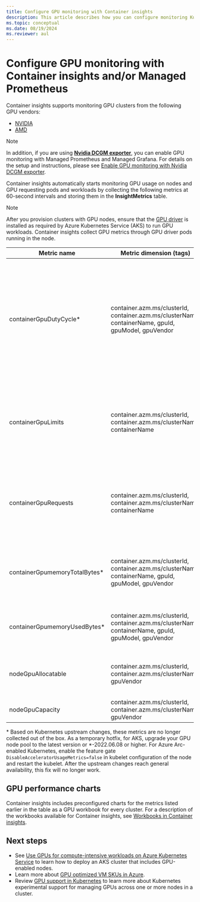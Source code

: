 ```yaml
---
title: Configure GPU monitoring with Container insights
description: This article describes how you can configure monitoring Kubernetes clusters with NVIDIA and AMD GPU enabled nodes with Container insights.
ms.topic: conceptual
ms.date: 08/19/2024
ms.reviewer: aul
---
```


# Configure GPU monitoring with Container insights and/or Managed Prometheus

Container insights supports monitoring GPU clusters from the following GPU vendors:

- [NVIDIA](https://developer.nvidia.com/kubernetes-gpu)
- [AMD](https://github.com/RadeonOpenCompute/k8s-device-plugin)

>[!NOTE]
>In addition, if you are using **[Nvidia DCGM exporter](https://docs.nvidia.com/datacenter/cloud-native/gpu-telemetry/latest/dcgm-exporter.html)**, you can enable GPU monitoring with Managed Prometheus and Managed Grafana. For details on the setup and instructions, please see [Enable GPU monitoring with Nvidia DCGM exporter](https://techcommunity.microsoft.com/blog/azureobservabilityblog/monitoring-gpu-metrics-in-aks-with-azure-managed-prometheus-dcgm-exporter-and-ma/4210672).

Container insights automatically starts monitoring GPU usage on nodes and GPU requesting pods and workloads by collecting the following metrics at 60-second intervals and storing them in the **InsightMetrics** table.

>[!NOTE]
>After you provision clusters with GPU nodes, ensure that the [GPU driver](/azure/aks/gpu-cluster) is installed as required by Azure Kubernetes Service (AKS) to run GPU workloads. Container insights collect GPU metrics through GPU driver pods running in the node.

|Metric name |Metric dimension (tags) |Description |
|------------|------------------------|------------|
|containerGpuDutyCycle* |container.azm.ms/clusterId, container.azm.ms/clusterName, containerName, gpuId, gpuModel, gpuVendor|Percentage of time over the past sample period (60 seconds) during which the GPU was busy/actively processing for a container. Duty cycle is a number between 1 and 100. |
|containerGpuLimits |container.azm.ms/clusterId, container.azm.ms/clusterName, containerName |Each container can specify limits as one or more GPUs. It isn't possible to request or limit a fraction of a GPU. |
|containerGpuRequests |container.azm.ms/clusterId, container.azm.ms/clusterName, containerName |Each container can request one or more GPUs. It isn't possible to request or limit a fraction of a GPU.|
|containerGpumemoryTotalBytes* |container.azm.ms/clusterId, container.azm.ms/clusterName, containerName, gpuId, gpuModel, gpuVendor |Amount of GPU memory in bytes available to use for a specific container. |
|containerGpumemoryUsedBytes* |container.azm.ms/clusterId, container.azm.ms/clusterName, containerName, gpuId, gpuModel, gpuVendor |Amount of GPU memory in bytes used by a specific container. |
|nodeGpuAllocatable |container.azm.ms/clusterId, container.azm.ms/clusterName, gpuVendor |Number of GPUs in a node that can be used by Kubernetes. |
|nodeGpuCapacity |container.azm.ms/clusterId, container.azm.ms/clusterName, gpuVendor |Total number of GPUs in a node. |

\* Based on Kubernetes upstream changes, these metrics are no longer collected out of the box. As a temporary hotfix, for AKS, upgrade your GPU node pool to the latest version or \*-2022.06.08 or higher. For Azure Arc-enabled Kubernetes, enable the feature gate `DisableAcceleratorUsageMetrics=false` in kubelet configuration of the node and restart the kubelet. After the upstream changes reach general availability, this fix will no longer work.
## GPU performance charts

Container insights includes preconfigured charts for the metrics listed earlier in the table as a GPU workbook for every cluster. For a description of the workbooks available for Container insights, see [Workbooks in Container insights](container-insights-reports.md).

## Next steps

- See [Use GPUs for compute-intensive workloads on Azure Kubernetes Service](/azure/aks/gpu-cluster) to learn how to deploy an AKS cluster that includes GPU-enabled nodes.
- Learn more about [GPU optimized VM SKUs in Azure](/azure/virtual-machines/sizes-gpu).
- Review [GPU support in Kubernetes](https://kubernetes.io/docs/tasks/manage-gpus/scheduling-gpus/) to learn more about Kubernetes experimental support for managing GPUs across one or more nodes in a cluster.

